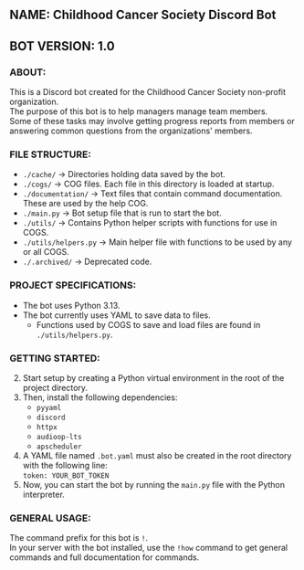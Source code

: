 ## NAME: Childhood Cancer Society Discord Bot
## BOT VERSION: 1.0

### ABOUT:
This is a Discord bot created for the Childhood Cancer Society non-profit organization.  
The purpose of this bot is to help managers manage team members.  
Some of these tasks may involve getting progress reports from members or answering common questions from the organizations' members.

### FILE STRUCTURE:
- `./cache/` -> Directories holding data saved by the bot.  
- `./cogs/` -> COG files. Each file in this directory is loaded at startup.  
- `./documentation/` -> Text files that contain command documentation. These are used by the help COG.  
- `./main.py` -> Bot setup file that is run to start the bot.  
- `./utils/` -> Contains Python helper scripts with functions for use in COGS.  
- `./utils/helpers.py` -> Main helper file with functions to be used by any or all COGS.  
- `./.archived/` -> Deprecated code.  

### PROJECT SPECIFICATIONS:
- The bot uses Python 3.13.  
- The bot currently uses YAML to save data to files.
  - Functions used by COGS to save and load files are found in `./utils/helpers.py`.

### GETTING STARTED:
2. Start setup by creating a Python virtual environment in the root of the project directory.
3. Then, install the following dependencies:
    - `pyyaml`
    - `discord`
    - `httpx`
    - `audioop-lts`
    - `apscheduler`
4. A YAML file named `.bot.yaml` must also be created in the root directory with the following line:  
   `token: YOUR_BOT_TOKEN`
5. Now, you can start the bot by running the `main.py` file with the Python interpreter.

### GENERAL USAGE:
The command prefix for this bot is `!`.  
In your server with the bot installed, use the `!how` command to get general commands and full documentation for commands.